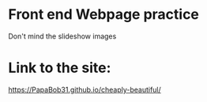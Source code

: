 # Front end Webpage practice
Don't mind the slideshow images
# Link to the site:
https://PapaBob31.github.io/cheaply-beautiful/
